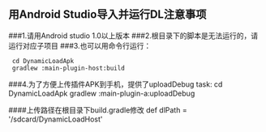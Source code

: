 ## 用Android Studio导入并运行DL注意事项

###1.请用Android studio 1.0以上版本
###2.根目录下的脚本是无法运行的，请运行对应子项目
###3.也可以用命令行运行：
    
     cd DynamicLoadApk
     gradlew :main-plugin-host:build
###4.为了方便上传插件APK到手机，提供了uploadDebug task:
     cd DynamicLoadApk
     gradlew :main-plugin-a:uploadDebug
     
####上传路径在根目录下build.gradle修改
    def dlPath = '/sdcard/DynamicLoadHost'
